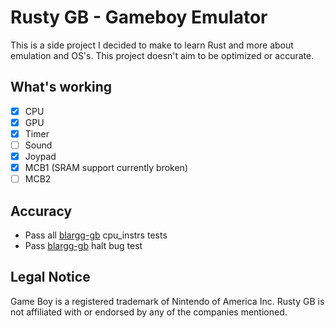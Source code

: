 # Rusty GB - Gameboy Emulator
This is a side project I decided to make to learn Rust and more about emulation and OS's. This project doesn't aim to be optimized or accurate.
## What's working
- [X] CPU
- [X] GPU
- [X] Timer
- [ ] Sound
- [X] Joypad
- [X] MCB1 (SRAM support currently broken)
- [ ] MCB2

## Accuracy 
* Pass all [blargg-gb](https://gbdev.gg8.se/files/roms/blargg-gb-tests/) cpu_instrs tests
* Pass [blargg-gb](https://gbdev.gg8.se/files/roms/blargg-gb-tests/) halt bug test

## Legal Notice
Game Boy is a registered trademark of Nintendo of America Inc. Rusty GB is not affiliated with or endorsed by any of the companies mentioned.
